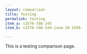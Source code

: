```yaml
---
layout: comparison
title: Testing
permalink: testing
item_a: s1576-t86-245
item_b: s1576-t86-244-june-18-1939-

---
```

This is a testing comparison page. 

